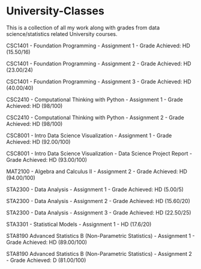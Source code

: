 # University-Classes
This is a collection of all my work along with grades from data science/statistics related University courses.

CSC1401 - Foundation Programming - Assignment 1 - Grade Achieved: HD (15.50/16)

CSC1401 - Foundation Programming - Assignment 2 - Grade Achieved: HD (23.00/24)

CSC1401 - Foundation Programming - Assignment 3 - Grade Achieved: HD (40.00/40)

CSC2410 - Computational Thinking with Python - Assignment 1 - Grade Achieved: HD (98/100)

CSC2410 - Computational Thinking with Python - Assignment 2 - Grade Achieved: HD (98/100)

CSC8001 - Intro Data Science Visualization - Assignment 1 - Grade Achieved: HD (92.00/100)

CSC8001 - Intro Data Science Visualization - Data Science Project Report - Grade Achieved: HD (93.00/100)

MAT2100 - Algebra and Calculus II - Assignment 2 - Grade Achieved: HD (94.00/100)

STA2300 - Data Analysis - Assignment 1 - Grade Achieved: HD (5.00/5)

STA2300 - Data Analysis - Assignment 2 - Grade Achieved: HD (15.60/20)

STA2300 - Data Analysis - Assignment 3 - Grade Achieved: HD (22.50/25)

STA3301 - Statistical Models - Assignment 1 - HD (17.6/20)

STA8190  Advanced Statistics B (Non-Parametric Statistics) - Assignment 1 - Grade Achieved: HD (89.00/100)

STA8190  Advanced Statistics B (Non-Parametric Statistics) - Assignment 2 - Grade Achieved: D (81.00/100)

